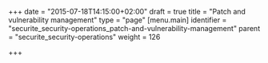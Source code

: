 +++
date = "2015-07-18T14:15:00+02:00"
draft = true
title = "Patch and vulnerability management"
type = "page"
[menu.main]
identifier = "securite_security-operations_patch-and-vulnerability-management"
parent = "securite_security-operations"
weight = 126

+++
